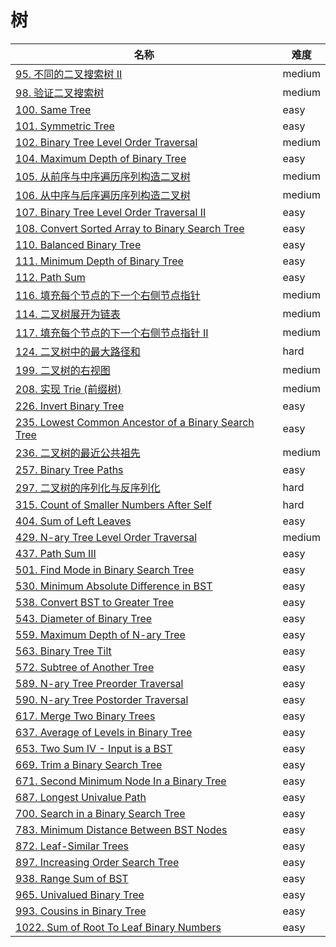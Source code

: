 # 树

**名称**|**难度**
--------|--------
[95. 不同的二叉搜索树 II](../problems/95.%20不同的二叉搜索树%20II)|medium
[98. 验证二叉搜索树](../problems/98.%20验证二叉搜索树)|medium
[100. Same Tree](../problems/100.%20Same%20Tree)|easy
[101. Symmetric Tree](../problems/101.%20Symmetric%20Tree)|easy
[102. Binary Tree Level Order Traversal](../problems/102.%20Binary%20Tree%20Level%20Order%20Traversal)|medium
[104. Maximum Depth of Binary Tree](../problems/104.%20Maximum%20Depth%20of%20Binary%20Tree)|easy
[105. 从前序与中序遍历序列构造二叉树](../problems/105.%20从前序与中序遍历序列构造二叉树)|medium
[106. 从中序与后序遍历序列构造二叉树](../problems/106.%20从中序与后序遍历序列构造二叉树)|medium
[107. Binary Tree Level Order Traversal II](../problems/107.%20Binary%20Tree%20Level%20Order%20Traversal%20II)|easy
[108. Convert Sorted Array to Binary Search Tree](../problems/108.%20Convert%20Sorted%20Array%20to%20Binary%20Search%20Tree)|easy
[110. Balanced Binary Tree](../problems/110.%20Balanced%20Binary%20Tree)|easy
[111. Minimum Depth of Binary Tree](../problems/111.%20Minimum%20Depth%20of%20Binary%20Tree)|easy
[112. Path Sum](../problems/112.%20Path%20Sum)|easy
[116. 填充每个节点的下一个右侧节点指针](../problems/116.%20填充每个节点的下一个右侧节点指针)|medium
[114. 二叉树展开为链表](../problems/114.%20二叉树展开为链表)|medium
[117. 填充每个节点的下一个右侧节点指针 II](../problems/116.%20填充每个节点的下一个右侧节点指针%20II)|medium
[124. 二叉树中的最大路径和](../problems/124.%20二叉树中的最大路径和)|hard
[199. 二叉树的右视图](../problems/199.%20二叉树的右视图)|medium
[208. 实现 Trie (前缀树)](../problems/208.%20实现%20Trie%20(前缀树))|medium
[226. Invert Binary Tree](../problems/226.%20Invert%20Binary%20Tree)|easy
[235. Lowest Common Ancestor of a Binary Search Tree](../problems/235.%20Lowest%20Common%20Ancestor%20of%20a%20Binary%20Search%20Tree)|easy
[236. 二叉树的最近公共祖先](../problems/236.%20二叉树的最近公共祖先)|medium
[257. Binary Tree Paths](../problems/257.%20Binary%20Tree%20Paths)|easy
[297. 二叉树的序列化与反序列化](../problems/297.%20二叉树的序列化与反序列化)|hard
[315. Count of Smaller Numbers After Self](../problems/315.%20Count%20of%20Smaller%20Numbers%20After%20Self)|hard
[404. Sum of Left Leaves](../problems/404.%20Sum%20of%20Left%20Leaves)|easy
[429. N-ary Tree Level Order Traversal](../problems/429.%20N-ary%20Tree%20Level%20Order%20Traversal)|medium
[437. Path Sum III](../problems/437.%20Path%20Sum%20III)|easy
[501. Find Mode in Binary Search Tree](../problems/501.%20Find%20Mode%20in%20Binary%20Search%20Tree)|easy
[530. Minimum Absolute Difference in BST](../problems/530.%20Minimum%20Absolute%20Difference%20in%20BST)|easy
[538. Convert BST to Greater Tree](../problems/538.%20Convert%20BST%20to%20Greater%20Tree)|easy
[543. Diameter of Binary Tree](../problems/543.%20Diameter%20of%20Binary%20Tree)|easy
[559. Maximum Depth of N-ary Tree](../problems/559.%20Maximum%20Depth%20of%20N-ary%20Tree)|easy
[563. Binary Tree Tilt](../problems/563.%20Binary%20Tree%20Tilt)|easy
[572. Subtree of Another Tree](../problems/572.%20Subtree%20of%20Another%20Tree)|easy
[589. N-ary Tree Preorder Traversal](../problems/589.%20N-ary%20Tree%20Preorder%20Traversal)|easy
[590. N-ary Tree Postorder Traversal](../problems/590.%20N-ary%20Tree%20Postorder%20Traversal)|easy
[617. Merge Two Binary Trees](../problems/617.%20Merge%20Two%20Binary%20Trees)|easy
[637. Average of Levels in Binary Tree](../problems/637.%20Average%20of%20Levels%20in%20Binary%20Tree)|easy
[653. Two Sum IV - Input is a BST](../problems/653.%20Two%20Sum%20IV%20-%20Input%20is%20a%20BST)|easy
[669. Trim a Binary Search Tree](../problems/669.%20Trim%20a%20Binary%20Search%20Tree)|easy
[671. Second Minimum Node In a Binary Tree](../problems/671.%20Second%20Minimum%20Node%20In%20a%20Binary%20Tree)|easy
[687. Longest Univalue Path](../problems/687.%20Longest%20Univalue%20Path)|easy
[700. Search in a Binary Search Tree](../problems/700.%20Search%20in%20a%20Binary%20Search%20Tree)|easy
[783. Minimum Distance Between BST Nodes](../problems/783.%20Minimum%20Distance%20Between%20BST%20Nodes)|easy
[872. Leaf-Similar Trees](../problems/872.%20Leaf-Similar%20Trees)|easy
[897. Increasing Order Search Tree](../problems/897.%20Increasing%20Order%20Search%20Tree)|easy
[938. Range Sum of BST](../problems/938.%20Range%20Sum%20of%20BST)|easy
[965. Univalued Binary Tree](../problems/965.%20Univalued%20Binary%20Tree)|easy
[993. Cousins in Binary Tree](../problems/993.%20Cousins%20in%20Binary%20Tree)|easy
[1022. Sum of Root To Leaf Binary Numbers](../problems/1022.%20Sum%20of%20Root%20To%20Leaf%20Binary%20Numbers)|easy
